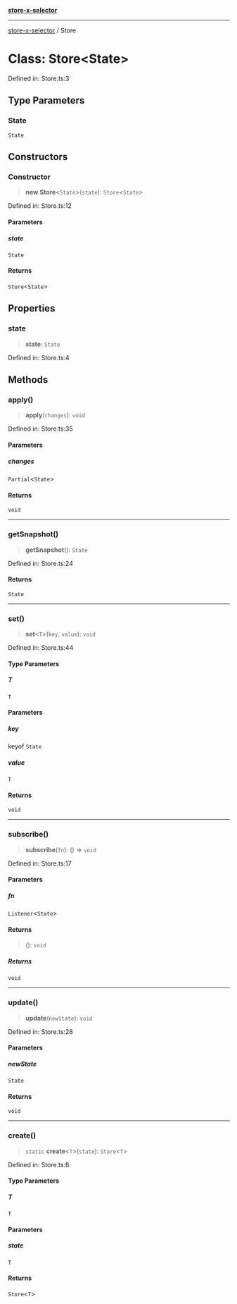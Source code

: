 [**store-x-selector**](../README.md)

***

[store-x-selector](../README.md) / Store

# Class: Store\<State\>

Defined in: Store.ts:3

## Type Parameters

### State

`State`

## Constructors

### Constructor

> **new Store**\<`State`\>(`state`): `Store`\<`State`\>

Defined in: Store.ts:12

#### Parameters

##### state

`State`

#### Returns

`Store`\<`State`\>

## Properties

### state

> **state**: `State`

Defined in: Store.ts:4

## Methods

### apply()

> **apply**(`changes`): `void`

Defined in: Store.ts:35

#### Parameters

##### changes

`Partial`\<`State`\>

#### Returns

`void`

***

### getSnapshot()

> **getSnapshot**(): `State`

Defined in: Store.ts:24

#### Returns

`State`

***

### set()

> **set**\<`T`\>(`key`, `value`): `void`

Defined in: Store.ts:44

#### Type Parameters

##### T

`T`

#### Parameters

##### key

keyof `State`

##### value

`T`

#### Returns

`void`

***

### subscribe()

> **subscribe**(`fn`): () => `void`

Defined in: Store.ts:17

#### Parameters

##### fn

`Listener`\<`State`\>

#### Returns

> (): `void`

##### Returns

`void`

***

### update()

> **update**(`newState`): `void`

Defined in: Store.ts:28

#### Parameters

##### newState

`State`

#### Returns

`void`

***

### create()

> `static` **create**\<`T`\>(`state`): `Store`\<`T`\>

Defined in: Store.ts:8

#### Type Parameters

##### T

`T`

#### Parameters

##### state

`T`

#### Returns

`Store`\<`T`\>
